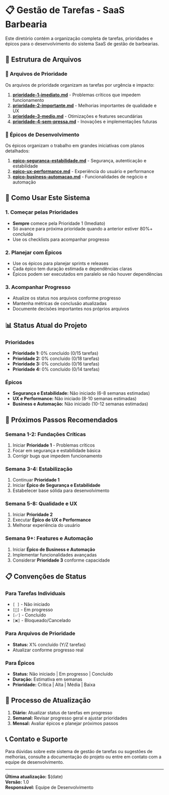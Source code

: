 # 📋 Gestão de Tarefas - SaaS Barbearia

Este diretório contém a organização completa de tarefas, prioridades e épicos para o desenvolvimento do sistema SaaS de gestão de barbearias.

## 📁 Estrutura de Arquivos

### 🚨 Arquivos de Prioridade
Os arquivos de prioridade organizam as tarefas por urgência e impacto:

1. **[prioridade-1-imediato.md](./prioridade-1-imediato.md)** - Problemas críticos que impedem funcionamento
2. **[prioridade-2-importante.md](./prioridade-2-importante.md)** - Melhorias importantes de qualidade e UX
3. **[prioridade-3-medio.md](./prioridade-3-medio.md)** - Otimizações e features secundárias
4. **[prioridade-4-sem-pressa.md](./prioridade-4-sem-pressa.md)** - Inovações e implementações futuras

### 🎯 Épicos de Desenvolvimento
Os épicos organizam o trabalho em grandes iniciativas com planos detalhados:

1. **[epico-seguranca-estabilidade.md](./epico-seguranca-estabilidade.md)** - Segurança, autenticação e estabilidade
2. **[epico-ux-performance.md](./epico-ux-performance.md)** - Experiência do usuário e performance
3. **[epico-business-automacao.md](./epico-business-automacao.md)** - Funcionalidades de negócio e automação

## 🎯 Como Usar Este Sistema

### 1. Começar pelas Prioridades
- **Sempre** comece pela Prioridade 1 (Imediato)
- Só avance para próxima prioridade quando a anterior estiver 80%+ concluída
- Use os checklists para acompanhar progresso

### 2. Planejar com Épicos
- Use os épicos para planejar sprints e releases
- Cada épico tem duração estimada e dependências claras
- Épicos podem ser executados em paralelo se não houver dependências

### 3. Acompanhar Progresso
- Atualize os status nos arquivos conforme progresso
- Mantenha métricas de conclusão atualizadas
- Documente decisões importantes nos próprios arquivos

## 📊 Status Atual do Projeto

### Prioridades
- **Prioridade 1:** 0% concluído (0/15 tarefas)
- **Prioridade 2:** 0% concluído (0/18 tarefas)
- **Prioridade 3:** 0% concluído (0/16 tarefas)
- **Prioridade 4:** 0% concluído (0/14 tarefas)

### Épicos
- **Segurança e Estabilidade:** Não iniciado (6-8 semanas estimadas)
- **UX e Performance:** Não iniciado (8-10 semanas estimadas)
- **Business e Automação:** Não iniciado (10-12 semanas estimadas)

## 🚀 Próximos Passos Recomendados

### Semana 1-2: Fundações Críticas
1. Iniciar **Prioridade 1** - Problemas críticos
2. Focar em segurança e estabilidade básica
3. Corrigir bugs que impedem funcionamento

### Semana 3-4: Estabilização
1. Continuar **Prioridade 1**
2. Iniciar **Épico de Segurança e Estabilidade**
3. Estabelecer base sólida para desenvolvimento

### Semana 5-8: Qualidade e UX
1. Iniciar **Prioridade 2**
2. Executar **Épico de UX e Performance**
3. Melhorar experiência do usuário

### Semana 9+: Features e Automação
1. Iniciar **Épico de Business e Automação**
2. Implementar funcionalidades avançadas
3. Considerar **Prioridade 3** conforme capacidade

## 📋 Convenções de Status

### Para Tarefas Individuais
- `[ ]` - Não iniciado
- `[🔄]` - Em progresso
- `[✅]` - Concluído
- `[❌]` - Bloqueado/Cancelado

### Para Arquivos de Prioridade
- **Status:** X% concluído (Y/Z tarefas)
- Atualizar conforme progresso real

### Para Épicos
- **Status:** Não iniciado | Em progresso | Concluído
- **Duração:** Estimativa em semanas
- **Prioridade:** Crítica | Alta | Média | Baixa

## 🔄 Processo de Atualização

1. **Diário:** Atualizar status de tarefas em progresso
2. **Semanal:** Revisar progresso geral e ajustar prioridades
3. **Mensal:** Avaliar épicos e planejar próximos passos

## 📞 Contato e Suporte

Para dúvidas sobre este sistema de gestão de tarefas ou sugestões de melhorias, consulte a documentação do projeto ou entre em contato com a equipe de desenvolvimento.

---

**Última atualização:** $(date)  
**Versão:** 1.0  
**Responsável:** Equipe de Desenvolvimento